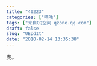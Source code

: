 ```yaml
---
title: "40223"
categories: ["嘀咕"]
tags: ["来自QQ空间 qzone.qq.com"]
draft: false
slug: "UEpdIt"
date: "2010-02-14 13:35:38"
---
```


虎。
